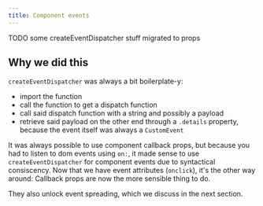 ```yaml
---
title: Component events
---
```


TODO some createEventDispatcher stuff migrated to props

## Why we did this

`createEventDispatcher` was always a bit boilerplate-y:

- import the function
- call the function to get a dispatch function
- call said dispatch function with a string and possibly a payload
- retrieve said payload on the other end through a `.details` property, because the event itself was always a `CustomEvent`

It was always possible to use component callback props, but because you had to listen to dom events using `on:`, it made sense to use `createEventDispatcher` for component events due to syntactical consiscency. Now that we have event attributes (`onclick`), it's the other way around: Callback props are now the more sensible thing to do.

They also unlock event spreading, which we discuss in the next section.
